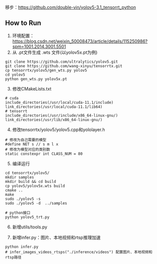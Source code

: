 移步：https://github.com/double-vin/yolov5-3.1_tensorrt_python

## How to Run

1. 环境配置：https://blog.csdn.net/weixin_50008473/article/details/115250986?spm=1001.2014.3001.5501
2. 从 .pt文件生成 .wts 文件(以yolov5x.pt为例)

```
git clone https://github.com/ultralytics/yolov5.git
git clone https://github.com/wang-xinyu/tensorrtx.git
cp tensorrtx/yolov5/gen_wts.py yolov5
cd yolov5
python gen_wts.py yolov5x.pt
```

3. 修改CMakeLists.txt

```
# cuda
include_directories(/usr/local/cuda-11.1/include)
link_directories(/usr/local/cuda-11.1/lib64)
# tensorrt
include_directories(/usr/include/x86_64-linux-gnu/)
link_directories(/usr/lib/x86_64-linux-gnu/)
```

4. 修改tensorrtx/yolov5/yolov5.cpp和yololayer.h

```
# 修改为自己需要的模型
#define NET s // s m l x
# 修改为模型对应的类别数
static constexpr int CLASS_NUM = 80
```

5. 编译运行

```
cd tensorrtx/yolov5/
mkdir samples
mkdir build && cd build
cp yolov5/yolov5x.wts build
cmake ..
make
sudo ./yolov5 -s 
sudo ./yolov5 -d  ../samples

# python接口
python yolov5_trt.py
```

6. 新增utils/tools.py

7. 新增infer.py：图片、本地视频和rtsp推理加速

```
python infer.py
# infer_images_videos_rtsps("./inference/videos") 配置图片、本地视频和rtsp路径
```


